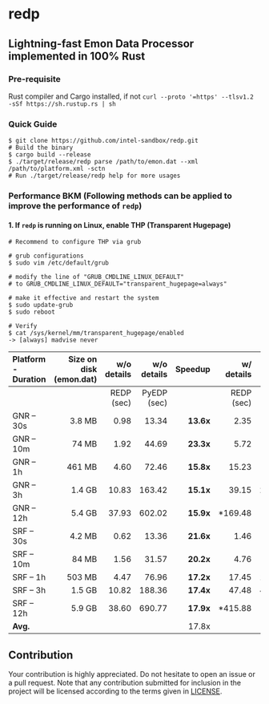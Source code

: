 # redp

## Lightning-fast Emon Data Processor implemented in 100% Rust

### Pre-requisite
Rust compiler and Cargo installed, if not
`curl --proto '=https' --tlsv1.2 -sSf https://sh.rustup.rs | sh`

### Quick Guide
```
$ git clone https://github.com/intel-sandbox/redp.git
# Build the binary
$ cargo build --release
$ ./target/release/redp parse /path/to/emon.dat --xml /path/to/platform.xml -sctn
# Run ./target/release/redp help for more usages
```

### Performance BKM (Following methods can be applied to improve the performance of `redp`)
#### 1. If `redp` is running on Linux, enable THP (Transparent Hugepage)
```
# Recommend to configure THP via grub

# grub configurations
$ sudo vim /etc/default/grub

# modify the line of "GRUB_CMDLINE_LINUX_DEFAULT"
# to GRUB_CMDLINE_LINUX_DEFAULT="transparent_hugepage=always"

# make it effective and restart the system
$ sudo update-grub
$ sudo reboot

# Verify
$ cat /sys/kernel/mm/transparent_hugepage/enabled
-> [always] madvise never
```

| **Platform - Duration** | **Size on disk (emon.dat)** | **w/o details** | **w/o details** | **Speedup** | **w/ details** | **w/ details** | **Speedup** |
| :---------------------- | --------------------------: | --------------: | --------------: | ----------: | -------------: | -------------: | ----------: |
|                         |                             |      REDP (sec) |     PyEDP (sec) |             |     REDP (sec) |    PyEDP (sec) |             |
| GNR – 30s               |                      3.8 MB |            0.98 |           13.34 |   **13.6x** |           2.35 |          37.13 |   **15.8x** |
| GNR – 10m               |                       74 MB |            1.92 |           44.69 |   **23.3x** |           5.72 |         212.71 |   **37.2x** |
| GNR – 1h                |                      461 MB |            4.60 |           72.46 |   **15.8x** |          15.23 |         963.25 |   **63.2x** |
| GNR – 3h                |                      1.4 GB |           10.83 |          163.42 |   **15.1x** |          39.15 |        2833.52 |   **72.4x** |
| GNR – 12h               |                      5.4 GB |           37.93 |          602.02 |   **15.9x** |        *169.48 |            Err |      **NA** |
| SRF – 30s               |                      4.2 MB |            0.62 |           13.36 |   **21.6x** |           1.46 |          29.88 |   **20.5x** |
| SRF – 10m               |                       84 MB |            1.56 |           31.57 |   **20.2x** |           4.76 |         276.90 |   **58.2x** |
| SRF – 1h                |                      503 MB |            4.47 |           76.96 |   **17.2x** |          17.45 |        1475.49 |   **84.6x** |
| SRF – 3h                |                      1.5 GB |           10.82 |          188.36 |   **17.4x** |          47.48 |        4508.89 |   **95.0x** |
| SRF – 12h               |                      5.9 GB |           38.60 |          690.77 |   **17.9x** |        *415.88 |            Err |      **NA** |
| **Avg.**                |                             |                 |                 |     17.8x   |                |                |     55.9x   |

## Contribution
Your contribution is highly appreciated. Do not hesitate to open an issue or a pull request. Note that any contribution submitted for inclusion in the project will be licensed according to the terms given in [LICENSE](LICENSE).